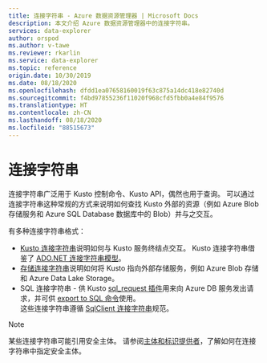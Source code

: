 ```yaml
---
title: 连接字符串 - Azure 数据资源管理器 | Microsoft Docs
description: 本文介绍 Azure 数据资源管理器中的连接字符串。
services: data-explorer
author: orspod
ms.author: v-tawe
ms.reviewer: rkarlin
ms.service: data-explorer
ms.topic: reference
origin.date: 10/30/2019
ms.date: 08/18/2020
ms.openlocfilehash: dfdd1ea07658160019f63c875a14dc418e82740d
ms.sourcegitcommit: f4bd97855236f11020f968cfd5fbb0a4e84f9576
ms.translationtype: HT
ms.contentlocale: zh-CN
ms.lasthandoff: 08/18/2020
ms.locfileid: "88515673"
---
```

# <a name="connection-strings"></a>连接字符串

连接字符串广泛用于 Kusto 控制命令、Kusto API，偶然也用于查询。
可以通过连接字符串这种常规的方式来说明如何查找 Kusto 外部的资源（例如 Azure Blob 存储服务和 Azure SQL Database 数据库中的 Blob）并与之交互。

有多种连接字符串格式：

* [Kusto 连接字符串](./kusto.md)说明如何与 Kusto 服务终结点交互。
  Kusto 连接字符串借鉴了 [ADO.NET 连接字符串模型](https://docs.microsoft.com/dotnet/framework/data/adonet/connection-string-syntax)。
* [存储连接字符串](./storage.md)说明如何将 Kusto 指向外部存储服务，例如 Azure Blob 存储和 Azure Data Lake Storage。
* SQL 连接字符串 - 供 Kusto [sql_request 插件](../../query/sqlrequestplugin.md)用来向 Azure DB 服务发出请求，并可供 [export to SQL 命令](../../management/data-export/export-data-to-sql.md)使用。  
  这些连接字符串遵循 [SqlClient 连接字符串](https://docs.microsoft.com/dotnet/framework/data/adonet/connection-string-syntax#sqlclient-connection-strings)规范。

> [!NOTE]
> 某些连接字符串可能引用安全主体。 请参阅[主体和标识提供者](../../management/access-control/principals-and-identity-providers.md)，了解如何在连接字符串中指定安全主体。
